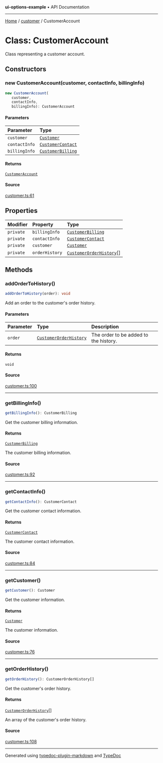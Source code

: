 **ui-options-example** • API Documentation

***

[Home](../../README.md) / [customer](../README.md) / CustomerAccount

# Class: CustomerAccount

Class representing a customer account.

## Constructors

### new CustomerAccount(customer, contactInfo, billingInfo)

```ts
new CustomerAccount(
   customer, 
   contactInfo, 
   billingInfo): CustomerAccount
```

#### Parameters

| Parameter | Type |
| :------ | :------ |
| `customer` | [`Customer`](../interfaces/Customer.md) |
| `contactInfo` | [`CustomerContact`](../interfaces/CustomerContact.md) |
| `billingInfo` | [`CustomerBilling`](../interfaces/CustomerBilling.md) |

#### Returns

[`CustomerAccount`](CustomerAccount.md)

#### Source

[customer.ts:61](https://github.com/tgreyuk/typedoc-plugin-markdown-examples/blob/ce7cd91/examples/core/src/customer.ts#L61)

## Properties

| Modifier | Property | Type |
| :------ | :------ | :------ |
| `private` | `billingInfo` | [`CustomerBilling`](../interfaces/CustomerBilling.md) |
| `private` | `contactInfo` | [`CustomerContact`](../interfaces/CustomerContact.md) |
| `private` | `customer` | [`Customer`](../interfaces/Customer.md) |
| `private` | `orderHistory` | [`CustomerOrderHistory`](../interfaces/CustomerOrderHistory.md)[] |

## Methods

### addOrderToHistory()

```ts
addOrderToHistory(order): void
```

Add an order to the customer's order history.

#### Parameters

| Parameter | Type | Description |
| :------ | :------ | :------ |
| `order` | [`CustomerOrderHistory`](../interfaces/CustomerOrderHistory.md) | The order to be added to the history. |

#### Returns

`void`

#### Source

[customer.ts:100](https://github.com/tgreyuk/typedoc-plugin-markdown-examples/blob/ce7cd91/examples/core/src/customer.ts#L100)

***

### getBillingInfo()

```ts
getBillingInfo(): CustomerBilling
```

Get the customer billing information.

#### Returns

[`CustomerBilling`](../interfaces/CustomerBilling.md)

The customer billing information.

#### Source

[customer.ts:92](https://github.com/tgreyuk/typedoc-plugin-markdown-examples/blob/ce7cd91/examples/core/src/customer.ts#L92)

***

### getContactInfo()

```ts
getContactInfo(): CustomerContact
```

Get the customer contact information.

#### Returns

[`CustomerContact`](../interfaces/CustomerContact.md)

The customer contact information.

#### Source

[customer.ts:84](https://github.com/tgreyuk/typedoc-plugin-markdown-examples/blob/ce7cd91/examples/core/src/customer.ts#L84)

***

### getCustomer()

```ts
getCustomer(): Customer
```

Get the customer information.

#### Returns

[`Customer`](../interfaces/Customer.md)

The customer information.

#### Source

[customer.ts:76](https://github.com/tgreyuk/typedoc-plugin-markdown-examples/blob/ce7cd91/examples/core/src/customer.ts#L76)

***

### getOrderHistory()

```ts
getOrderHistory(): CustomerOrderHistory[]
```

Get the customer's order history.

#### Returns

[`CustomerOrderHistory`](../interfaces/CustomerOrderHistory.md)[]

An array of the customer's order history.

#### Source

[customer.ts:108](https://github.com/tgreyuk/typedoc-plugin-markdown-examples/blob/ce7cd91/examples/core/src/customer.ts#L108)

***

Generated using [typedoc-plugin-markdown](https://www.npmjs.com/package/typedoc-plugin-markdown) and [TypeDoc](https://typedoc.org/)

